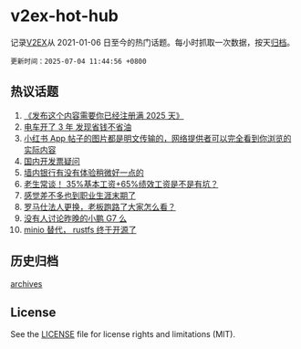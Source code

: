 # v2ex-hot-hub

 记录[V2EX](https://www.v2ex.com/)从 2021-01-06 日至今的热门话题。每小时抓取一次数据，按天[归档](archives)。

`更新时间：2025-07-04 11:44:56 +0800`

## 热议话题

1. [《发布这个内容需要你已经注册满 2025 天》](https://www.v2ex.com/t/1142771)
1. [电车开了 3 年 发现省钱不省油](https://www.v2ex.com/t/1142850)
1. [小红书 App 帖子的图片都是明文传输的，网络提供者可以完全看到你浏览的实际内容](https://www.v2ex.com/t/1142748)
1. [国内开发票疑问](https://www.v2ex.com/t/1142757)
1. [墙内银行有没有体验稍微好一点的](https://www.v2ex.com/t/1142749)
1. [老生常谈！ 35%基本工资+65%绩效工资是不是有坑？](https://www.v2ex.com/t/1142835)
1. [感觉差不多也到职业生涯末期了](https://www.v2ex.com/t/1142886)
1. [罗马仕法人更换，老板跑路了大家怎么看？](https://www.v2ex.com/t/1142905)
1. [没有人讨论昨晚的小鹏 G7 么](https://www.v2ex.com/t/1142950)
1. [minio 替代， rustfs 终于开源了](https://www.v2ex.com/t/1142853)

## 历史归档

[archives](archives)

## License

See the [LICENSE](LICENSE) file for license rights and limitations (MIT).

